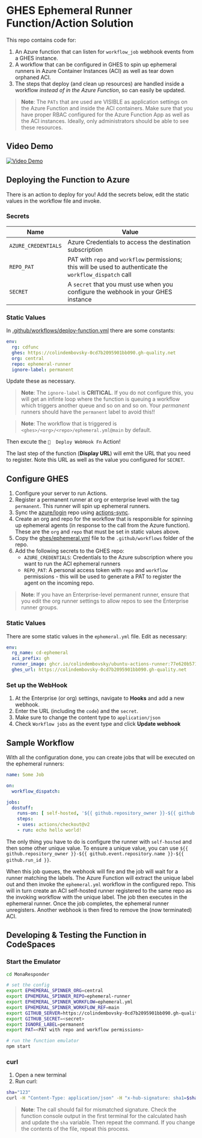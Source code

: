 # GHES Ephemeral Runner Function/Action Solution

This repo contains code for:
1. An Azure function that can listen for `workflow_job` webhook events from a GHES instance.
1. A workflow that can be configured in GHES to spin up ephemeral runners in Azure Container Instances (ACI) as well as tear down orphaned ACI.
1. The steps that deploy (and clean up resources) are handled inside a workflow _instead of in the Azure Function_, so can easily be updated.

> **Note**: The `PATs` that are used are VISIBLE as application settings on the Azure Function and inside the ACI containers. Make sure that you have proper RBAC configured for the Azure Function App as well as the ACI instances. Ideally, only administrators should be able to see these resources.

## Video Demo

[![Video Demo](https://img.youtube.com/vi/JMSL6ICSU3s/0.jpg)](https://www.youtube.com/watch?v=JMSL6ICSU3s)

## Deploying the Function to Azure

There is an action to deploy for you! Add the secrets below, edit the static values in the workflow file and invoke.

### Secrets

Name|Value
--|--
`AZURE_CREDENTIALS`|Azure Credentials to access the destination subscription
`REPO_PAT`|PAT with `repo` and `workflow` permissions; this will be used to authenticate the `workflow_dispatch` call
`SECRET`|A `secret` that you must use when you configure the webhook in your GHES instance

### Static Values

In [.github/workflows/deploy-function.yml](.github/workflows/deploy-function.yml) there are some constants:

```yml
env:
  rg: cdfunc
  ghes: https://colindembovsky-0cd7b2095901bb090.gh-quality.net
  org: central
  repo: ephemeral-runner
  ignore-label: permanent
```  

Update these as necessary.

> **Note**: The `ignore-label` is **CRITICAL**. If you do not configure this, you will get an infinte loop where the function is queuing a workflow which triggers another queue and so on and so on. Your _permanent_ runners should have the `permanent` label to avoid this!!

> **Note**: The workflow that is triggered is `<ghes>/<org>/<repo>/ephemeral.yml@main` by default.

Then excute the `🚀  Deploy WebHook Fn` Action!

The last step of the function (**Display URL**) will emit the URL that you need to register. Note this URL as well as the value you configured for `SECRET`.

## Configure GHES

1. Configure your server to run Actions.
1. Register a permanent runner at org or enterprise level with the tag `permanent`. This runner will spin up ephemeral runners.
1. Sync the [azure/login](https://github.com/azure/login) repo using [actions-sync](https://github.com/actions/actions-sync).
1. Create an org and repo for the workflow that is responsible for spinning up ephemeral agents (in response to the call from the Azure function). These are the `org` and `repo` that must be set in static values above.
1. Copy the [ghes/ephemeral.yml](ghes/ephemeral.yml) file to the `.github/workflows` folder of the repo.
1. Add the following secrets to the GHES repo:
   - `AZURE_CREDENTIALS`: Credentials to the Azure subscription where you want to run the ACI ephemeral runners
   - `REPO_PAT`: A personal access token with `repo` and `workflow` permissions - this will be used to generate a PAT to register the agent on the incoming repo.

> **Note**: If you have an Enterprise-level permanent runner, ensure that you edit the org runner settings to allow repos to see the Enterprise runner groups.

### Static Values

There are some static values in the `ephemeral.yml` file. Edit as necessary:

```yml
env:
  rg_name: cd-ephemeral
  aci_prefix: gh
  runner_image: ghcr.io/colindembovsky/ubuntu-actions-runner:77e620b571af517697a900c6290388d5c6ed4294
  ghes_url: https://colindembovsky-0cd7b2095901bb090.gh-quality.net
```

### Set up the WebHook

1. At the Enterprise (or org) settings, navigate to **Hooks** and add a new webhook.
1. Enter the URL (including the `code`) and the `secret`.
1. Make sure to change the content type to `application/json`
1. Check `Workflow jobs` as the event type and click **Update webhook**

## Sample Workflow

With all the configuration done, you can create jobs that will be executed on the ephemeral runners:

```yml
name: Some Job

on:
  workflow_dispatch:

jobs:
  dostuff:
    runs-on: [ self-hosted, '${{ github.repository_owner }}-${{ github.event.repository.name }}-${{ github.run_id }}' ]
    steps:
    - uses: actions/checkout@v2
    - run: echo hello world!
```

The only thing you have to do is configure the runner with `self-hosted` and then some other unique value. To ensure a unique value, you can use `${{ github.repository_owner }}-${{ github.event.repository.name }}-${{ github.run_id }}`.

When this job queues, the webhook will fire and the job will wait for a runner matching the labels. The Azure Function will extract the unique label out and then invoke the `ephemeral.yml` workflow in the configured repo. This will in turn create an ACI self-hosted runner registered to the same repo as the invoking workflow with the unique label. The job then executes in the ephemeral runner. Once the job completes, the ephemeral runner unregisters. Another webhook is then fired to remove the (now terminated) ACI.

## Developing & Testing the Function in CodeSpaces

### Start the Emulator
```bash
cd MonaResponder

# set the config
export EPHEMERAL_SPINNER_ORG=central
export EPHEMERAL_SPINNER_REPO=ephemeral-runner
export EPHEMERAL_SPINNER_WORKFLOW=ephemeral.yml
export EPHEMERAL_SPINNER_WORKFLOW_REF=main
export GITHUB_SERVER=https://colindembovsky-0cd7b2095901bb090.gh-quality.net
export GITHUB_SECRET=<secret>
export IGNORE_LABEL=permanent
export PAT=<PAT with repo and workflow permissions>

# run the function emulator
npm start
```

### curl
1. Open a new terminal
1. Run curl:
```bash
sha="123"
curl -H "Content-Type: application/json" -H "x-hub-signature: sha1=$sha" -X POST http://localhost:7071/api/WorkflowJob -L --data "@test/completed.json" -i
```

> **Note**: The call should fail for mismatched signature. Check the function console output in the first terminal for the calculated hash and update the `sha` variable. Then repeat the command. If you change the contents of the file, repeat this process.
